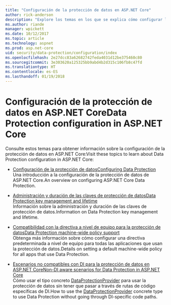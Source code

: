 ```yaml
---
title: "Configuración de la protección de datos en ASP.NET Core"
author: rick-anderson
description: "Explore los temas en los que se explica cómo configurar la protección de datos en ASP.NET Core."
ms.author: riande
manager: wpickett
ms.date: 10/12/2017
ms.topic: article
ms.technology: aspnet
ms.prod: asp.net-core
uid: security/data-protection/configuration/index
ms.openlocfilehash: 2e27dcc83a62682742feda4031d12be375460c80
ms.sourcegitcommit: 3e303620a125325bb9abd4b2d315c106fb8c47fd
ms.translationtype: HT
ms.contentlocale: es-ES
ms.lasthandoff: 01/19/2018
---
```

# <a name="data-protection-configuration-in-aspnet-core"></a><span data-ttu-id="64b2e-103">Configuración de la protección de datos en ASP.NET Core</span><span class="sxs-lookup"><span data-stu-id="64b2e-103">Data Protection configuration in ASP.NET Core</span></span>

<span data-ttu-id="64b2e-104">Consulte estos temas para obtener información sobre la configuración de la protección de datos en ASP.NET Core:</span><span class="sxs-lookup"><span data-stu-id="64b2e-104">Visit these topics to learn about Data Protection configuration in ASP.NET Core:</span></span>

* [<span data-ttu-id="64b2e-105">Configuración de la protección de datos</span><span class="sxs-lookup"><span data-stu-id="64b2e-105">Configuring Data Protection</span></span>](xref:security/data-protection/configuration/overview)  
  <span data-ttu-id="64b2e-106">Una introducción a la configuración de la protección de datos de ASP.NET Core.</span><span class="sxs-lookup"><span data-stu-id="64b2e-106">An overview on configuring ASP.NET Core Data Protection.</span></span>

* [<span data-ttu-id="64b2e-107">Administración y duración de las claves de protección de datos</span><span class="sxs-lookup"><span data-stu-id="64b2e-107">Data Protection key management and lifetime</span></span>](xref:security/data-protection/configuration/default-settings)  
  <span data-ttu-id="64b2e-108">Información sobre la administración y duración de las claves de protección de datos.</span><span class="sxs-lookup"><span data-stu-id="64b2e-108">Information on Data Protection key management and lifetime.</span></span>

* [<span data-ttu-id="64b2e-109">Compatibilidad con la directiva a nivel de equipo para la protección de datos</span><span class="sxs-lookup"><span data-stu-id="64b2e-109">Data Protection machine-wide policy support</span></span>](xref:security/data-protection/configuration/machine-wide-policy)  
  <span data-ttu-id="64b2e-110">Obtenga más información sobre cómo configurar una directiva predeterminada a nivel de equipo para todas las aplicaciones que usan la protección de datos.</span><span class="sxs-lookup"><span data-stu-id="64b2e-110">Details on setting a default machine-wide policy for all apps that use Data Protection.</span></span>

* [<span data-ttu-id="64b2e-111">Escenarios no compatibles con DI para la protección de datos en ASP.NET Core</span><span class="sxs-lookup"><span data-stu-id="64b2e-111">Non-DI aware scenarios for Data Protection in ASP.NET Core</span></span>](xref:security/data-protection/configuration/non-di-scenarios)  
  <span data-ttu-id="64b2e-112">Cómo usar el tipo concreto [DataProtectionProvider](/dotnet/api/Microsoft.AspNetCore.DataProtection.DataProtectionProvider) para usar la protección de datos sin tener que pasar a través de rutas de código específicas de DI.</span><span class="sxs-lookup"><span data-stu-id="64b2e-112">How to use the [DataProtectionProvider](/dotnet/api/Microsoft.AspNetCore.DataProtection.DataProtectionProvider) concrete type to use Data Protection without going through DI-specific code paths.</span></span>
